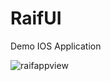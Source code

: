 # RaifUI
Demo IOS Application

![raifappview](https://user-images.githubusercontent.com/55272093/124365486-105e2880-dc51-11eb-89cf-42652b85aa13.png)

